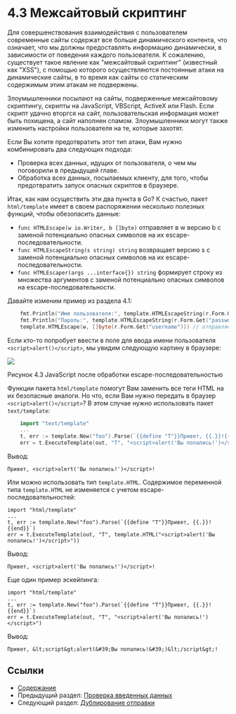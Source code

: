 # 4.3 Межсайтовый скриптинг

Для совершенствования взаимодействия с пользователем современные сайты содержат все больше динамического контента, что означает, что мы должны предоставлять информацию динамически, в зависимости от поведения каждого пользователя. К сожалению, существует такое явление как "межсайтовый скриптинг" (известный как "XSS"), с помощью которого осуществляются постоянные атаки на динамические сайты, в то время как сайты со статическим содержимым этим атакам не подвержены.

Злоумышленники посылают на сайты, подверженные межсайтовому скриптингу, скрипты на JavaScript, VBScript, ActiveX или Flash. Если скрипт удачно вторгся на сайт, пользовательская информация может быть похищена, а сайт наполнен спамом. Злоумышленники могут также изменить настройки пользователя на те, которые захотят.

Если Вы хотите предотвратить этот тип атаки, Вам нужно комбинировать два следующих подхода:

- Проверка всех данных, идущих от пользователя, о чем мы поговорили в предыдущей главе.
- Обработка всех данных, посылаемых клиенту, для того, чтобы предотвратить запуск опасных скриптов в браузере.

Итак, как нам осуществить эти два пункта в Go? К счастью, пакет `html/template` имеет в своем распоряжении несколько полезных функций, чтобы обезопасить данные:

- `func HTMLEscape(w io.Writer, b []byte)` отправляет в w версию b с заменой потенциально опасных символов на их escape-последовательности.
- `func HTMLEscapeString(s string) string` возвращает версию s с заменой потенциально опасных символов на их escape-последовательности.
- `func HTMLEscaper(args ...interface{}) string` формирует строку из множества аргументов с заменой потенциально опасных символов на escape-последовательности.

Давайте изменим пример из раздела 4.1:

```go
	fmt.Println("Имя пользователя:", template.HTMLEscapeString(r.Form.Get("username"))) // печатает на стороне сервера
	fmt.Println("Пароль:", template.HTMLEscapeString(r.Form.Get("password")))
	template.HTMLEscape(w, []byte(r.Form.Get("username"))) // отправляет клиенту
```

Если кто-то попробует ввести в поле для ввода имени пользователя `<script>alert()</script>`, мы увидим следующую картину в браузере:

![](my-obsidian/langs%20and%20more/go.md/ru/images/4.3.escape.png)

Рисунок 4.3 JavaScript после обработки escape-последовательностью

Функции пакета `html/template` помогут Вам заменить все теги HTML на их безопасные аналоги. Но что, если Вам нужно передать в браузер `<script>alert()</script>`? В этом случае нужно использовать пакет `text/template`:

```go
	import "text/template"
	...
	t, err := template.New("foo").Parse(`{{define "T"}}Привет, {{.}}!{{end}}`)
	err = t.ExecuteTemplate(out, "T", "<script>alert('Вы попались!')</script>")
```
Вывод:

	Привет, <script>alert('Вы попались!')</script>!

Или можно использовать тип `template.HTML`. Содержимое переменной типа `template.HTML` не изменяется с учетом escape-последовательностей:

	import "html/template"
	...
	t, err := template.New("foo").Parse(`{{define "T"}}Привет, {{.}}!{{end}}`)
	err = t.ExecuteTemplate(out, "T", template.HTML("<script>alert('Вы попались!')</script>"))

Вывод:

	Привет, <script>alert('Вы попались!')</script>!

Еще один пример эскейпинга:

	import "html/template"
	...
	t, err := template.New("foo").Parse(`{{define "T"}}Привет, {{.}}!{{end}}`)
	err = t.ExecuteTemplate(out, "T", "<script>alert('Вы попались!')</script>")

Вывод:

	Привет, &lt;script&gt;alert(&#39;Вы попались!&#39;)&lt;/script&gt;!

## Ссылки

- [Содержание](build-web-application-with-golang-ru.md)
- Предыдущий раздел: [Проверка введенных данных](myBrain/ЯП%20и%20не%20только/go.md/ru/04.2.md)
- Следующий раздел: [Дублирование отправки](myBrain/ЯП%20и%20не%20только/go.md/ru/04.4.md)

